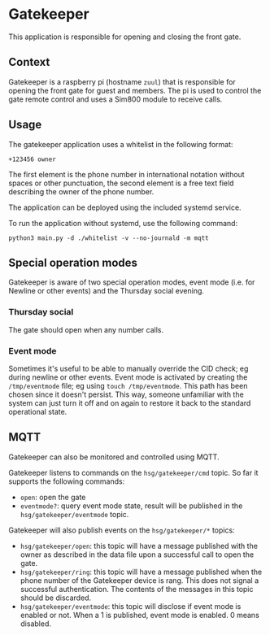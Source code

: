 # Gatekeeper

This application is responsible for opening and closing the front gate.

## Context

Gatekeeper is a raspberry pi (hostname `zuul`) that is responsible for opening the front gate for guest and members. The pi is used to control the gate remote control and uses a Sim800 module to receive calls.

## Usage

The gatekeeper application uses a whitelist in the following format:

    +123456 owner

The first element is the phone number in international notation without spaces or other punctuation, the second element is a free text field describing the owner of the phone number.

The application can be deployed using the included systemd service.

To run the application without systemd, use the following command:

    python3 main.py -d ./whitelist -v --no-journald -m mqtt


## Special operation modes

Gatekeeper is aware of two special operation modes, event mode (i.e. for Newline or other events) and the Thursday social evening.

### Thursday social

The gate should open when any number calls.

### Event mode

Sometimes it's useful to be able to manually override the CID check; eg during newline or other events. Event mode is activated by creating the `/tmp/eventmode` file; eg using `touch /tmp/eventmode`. This path has been chosen since it doesn't persist. This way, someone unfamiliar with the system can just turn it off and on again to restore it back to the standard operational state. 

## MQTT

Gatekeeper can also be monitored and controlled using MQTT.

Gatekeeper listens to commands on the `hsg/gatekeeper/cmd` topic. So far it supports the following commands:

* `open`: open the gate
* `eventmode?`: query event mode state, result will be published in the `hsg/gatekeeper/eventmode` topic.

Gatekeeper will also publish events on the `hsg/gatekeeper/*` topics:

* `hsg/gatekeeper/open`: this topic will have a message published with the owner as described in the data file upon a successful call to open the gate.
* `hsg/gatekeeper/ring`: this topic will have a message published when the phone number of the Gatekeeper device is rang. This does not signal a successful authentication. The contents of the messages in this topic should be discarded.
* `hsg/gatekeeper/eventmode`: this topic will disclose if event mode is enabled or not. When a 1 is published, event mode is enabled. 0 means disabled.


